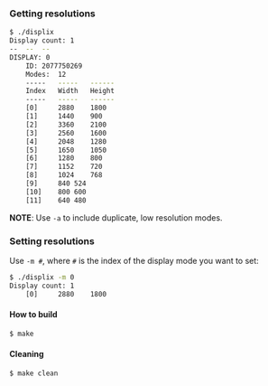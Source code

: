 ### Getting resolutions
```bash
$ ./displix
Display count: 1
--	--	--
DISPLAY: 0
	ID:	2077750269
	Modes:	12
	-----	-----	------
	Index	Width	Height
	-----	-----	------
	[0] 	2880	1800
	[1] 	1440	900
	[2] 	3360	2100
	[3] 	2560	1600
	[4] 	2048	1280
	[5] 	1650	1050
	[6] 	1280	800
	[7] 	1152	720
	[8] 	1024	768
	[9] 	840	524
	[10] 	800	600
	[11] 	640	480
```

**NOTE**: Use `-a` to include duplicate, low resolution modes.

### Setting resolutions
Use `-m #`, where `#` is the index of the display mode you want to set:

```bash
$ ./displix -m 0
Display count: 1
	[0] 	2880	1800
```

#### How to build
```bash
$ make
```

#### Cleaning
```bash
$ make clean
```

